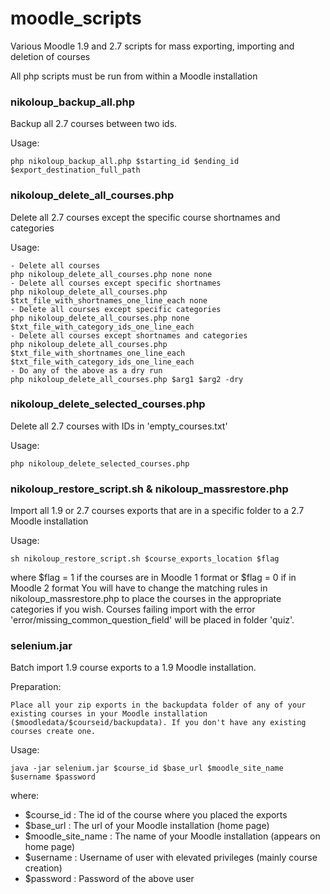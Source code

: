 moodle_scripts
==============

Various Moodle 1.9 and 2.7 scripts for mass exporting, importing and deletion of courses

All php scripts must be run from within a Moodle installation

### nikoloup_backup_all.php
Backup all 2.7 courses between two ids.

Usage: 
```
php nikoloup_backup_all.php $starting_id $ending_id $export_destination_full_path
```

### nikoloup_delete_all_courses.php
Delete all 2.7 courses except the specific course shortnames and categories

Usage:
```
- Delete all courses
php nikoloup_delete_all_courses.php none none
- Delete all courses except specific shortnames
php nikoloup_delete_all_courses.php $txt_file_with_shortnames_one_line_each none
- Delete all courses except specific categories
php nikoloup_delete_all_courses.php none $txt_file_with_category_ids_one_line_each
- Delete all courses except shortnames and categories
php nikoloup_delete_all_courses.php $txt_file_with_shortnames_one_line_each $txt_file_with_category_ids_one_line_each
- Do any of the above as a dry run
php nikoloup_delete_all_courses.php $arg1 $arg2 -dry
```

### nikoloup_delete_selected_courses.php
Delete all 2.7 courses with IDs in 'empty_courses.txt'

Usage:
```
php nikoloup_delete_selected_courses.php
```

### nikoloup_restore_script.sh & nikoloup_massrestore.php
Import all 1.9 or 2.7 courses exports that are in a specific folder to a 2.7 Moodle installation

Usage:
```
sh nikoloup_restore_script.sh $course_exports_location $flag
```
where $flag = 1 if the courses are in Moodle 1 format or $flag = 0 if in Moodle 2 format
You will have to change the matching rules in nikoloup_massrestore.php to place the courses in the appropriate categories if you wish.
Courses failing import with the error 'error/missing_common_question_field' will be placed in folder 'quiz'.

### selenium.jar

Batch import 1.9 course exports to a 1.9 Moodle installation.

Preparation:
```
Place all your zip exports in the backupdata folder of any of your existing courses in your Moodle installation ($moodledata/$courseid/backupdata). If you don't have any existing courses create one.
```
Usage:
```
java -jar selenium.jar $course_id $base_url $moodle_site_name $username $password
```
where:
* $course_id : The id of the course where you placed the exports
* $base_url : The url of your Moodle installation (home page)
* $moodle_site_name : The name of your Moodle installation (appears on home page)
* $username : Username of user with elevated privileges (mainly course creation)
* $password : Password of the above user
